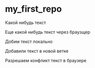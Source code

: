 ﻿# my_first_repo

Какой нибудь текст

Еще какой нибудь текст через браузщер


Добим текст локально

Добавили текст в новой ветке

Разрешаем конфликт текст в браузере
